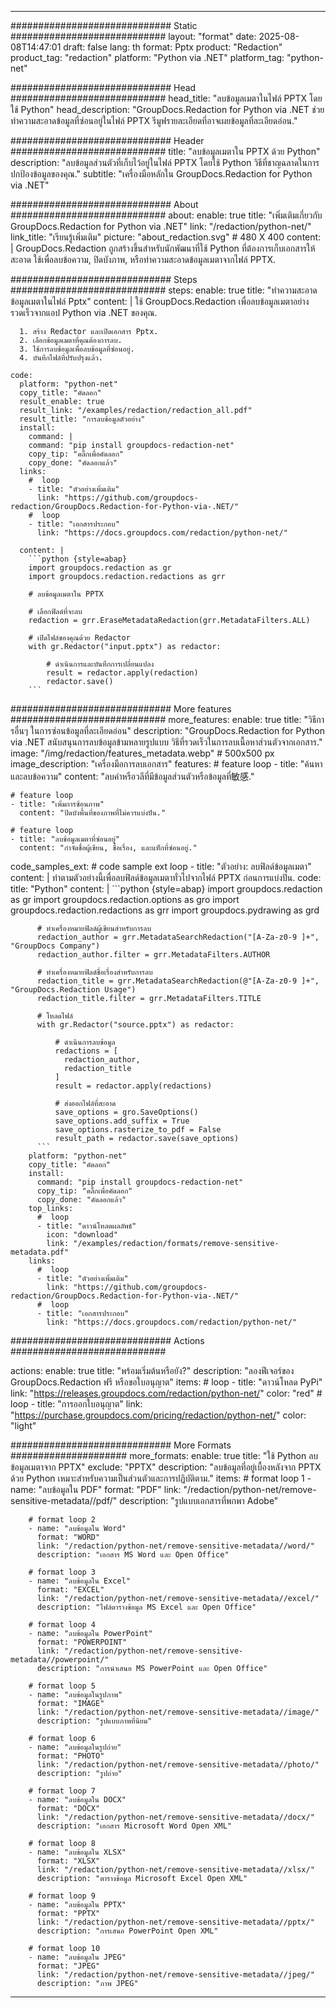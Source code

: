
---
############################# Static ############################
layout: "format"
date:  2025-08-08T14:47:01
draft: false
lang: th
format: Pptx
product: "Redaction"
product_tag: "redaction"
platform: "Python via .NET"
platform_tag: "python-net"

############################# Head ############################
head_title: "ลบข้อมูลเมตาในไฟล์ PPTX โดยใช้ Python"
head_description: "GroupDocs.Redaction for Python via .NET ช่วยทำความสะอาดข้อมูลที่ซ่อนอยู่ในไฟล์ PPTX รีมูฟรายละเอียดที่อาจเผยข้อมูลที่ละเอียดอ่อน."

############################# Header ############################
title: "ลบข้อมูลเมตาใน PPTX ด้วย Python" 
description: "ลบข้อมูลส่วนตัวที่เก็บไว้อยู่ในไฟล์ PPTX โดยใช้ Python วิธีที่ชาญฉลาดในการปกป้องข้อมูลของคุณ."
subtitle: "เครื่องมือหลักใน GroupDocs.Redaction for Python via .NET" 

############################# About ############################
about:
    enable: true
    title: "เพิ่มเติมเกี่ยวกับ GroupDocs.Redaction for Python via .NET"
    link: "/redaction/python-net/"
    link_title: "เรียนรู้เพิ่มเติม"
    picture: "about_redaction.svg" # 480 X 400
    content: |
       GroupDocs.Redaction ถูกสร้างขึ้นสำหรับนักพัฒนาที่ใช้ Python ที่ต้องการเก็บเอกสารให้สะอาด ใช้เพื่อลบข้อความ, ปิดบังภาพ, หรือทำความสะอาดข้อมูลเมตาจากไฟล์ PPTX.

############################# Steps ############################
steps:
    enable: true
    title: "ทำความสะอาดข้อมูลเมตาในไฟล์ Pptx"
    content: |
      ใช้ GroupDocs.Redaction เพื่อลบข้อมูลเมตาอย่างรวดเร็วจากแอป Python via .NET ของคุณ.
      
      1. สร้าง Redactor และเปิดเอกสาร Pptx.
      2. เลือกข้อมูลเมตาที่คุณต้องการลบ.
      3. ใช้การลบข้อมูลเพื่อลบข้อมูลที่ซ่อนอยู่.
      4. บันทึกไฟล์ที่ปรับปรุงแล้ว.
   
    code:
      platform: "python-net"
      copy_title: "คัดลอก"
      result_enable: true
      result_link: "/examples/redaction/redaction_all.pdf"
      result_title: "การลบข้อมูลตัวอย่าง"
      install:
        command: |
        command: "pip install groupdocs-redaction-net"
        copy_tip: "คลิ๊กเพื่อคัดลอก"
        copy_done: "คัดลอกแล้ว"
      links:
        #  loop
        - title: "ตัวอย่างเพิ่มเติม"
          link: "https://github.com/groupdocs-redaction/GroupDocs.Redaction-for-Python-via-.NET/"
        #  loop
        - title: "เอกสารประกอบ"
          link: "https://docs.groupdocs.com/redaction/python-net/"
          
      content: |
        ```python {style=abap}
        import groupdocs.redaction as gr
        import groupdocs.redaction.redactions as grr

        # ลบข้อมูลเมตาใน PPTX

        # เลือกฟิลด์ที่จะลบ
        redaction = grr.EraseMetadataRedaction(grr.MetadataFilters.ALL)

        # เปิดไฟล์ของคุณด้วย Redactor
        with gr.Redactor("input.pptx") as redactor:

            # ดำเนินการและบันทึกการเปลี่ยนแปลง
            result = redactor.apply(redaction)
            redactor.save()
        ```            


############################# More features ############################
more_features:
  enable: true
  title: "วิธีการอื่นๆ ในการซ่อนข้อมูลที่ละเอียดอ่อน"
  description: "GroupDocs.Redaction for Python via .NET สนับสนุนการลบข้อมูลข้ามหลายรูปแบบ วิธีที่รวดเร็วในการลบเนื้อหาส่วนตัวจากเอกสาร."
  image: "/img/redaction/features_metadata.webp" # 500x500 px
  image_description: "เครื่องมือการลบเอกสาร"
  features:
    # feature loop
    - title: "ค้นหาและลบข้อความ"
      content: "ลบคำหรือวลีที่มีข้อมูลส่วนตัวหรือข้อมูลที่敏感."

    # feature loop
    - title: "เพิ่มการซ้อนภาพ"
      content: "ปิดบังพื้นที่ของภาพที่ไม่ควรแบ่งปัน."

    # feature loop
    - title: "ลบข้อมูลเมตาที่ซ่อนอยู่"
      content: "กำจัดชื่อผู้เขียน, ชื่อเรื่อง, และแท็กที่ซ่อนอยู่."
      
  code_samples_ext:
    # code sample ext loop
    - title: "ตัวอย่าง: ลบฟิลด์ข้อมูลเมตา"
      content: |
        ทำตามตัวอย่างนี้เพื่อลบฟิลด์ข้อมูลเมตาทั่วไปจากไฟล์ PPTX ก่อนการแบ่งปัน.
      code:
        title: "Python"
        content: |
          ```python {style=abap}
          import groupdocs.redaction as gr
          import groupdocs.redaction.options as gro
          import groupdocs.redaction.redactions as grr
          import groupdocs.pydrawing as grd

          # ทำเครื่องหมายฟิลด์ผู้เขียนสำหรับการลบ
          redaction_author = grr.MetadataSearchRedaction("[A-Za-z0-9 ]+", "GroupDocs Company")
          redaction_author.filter = grr.MetadataFilters.AUTHOR

          # ทำเครื่องหมายฟิลด์ชื่อเรื่องสำหรับการลบ
          redaction_title = grr.MetadataSearchRedaction(@"[A-Za-z0-9 ]+", "GroupDocs.Redaction Usage")
          redaction_title.filter = grr.MetadataFilters.TITLE

          # โหลดไฟล์
          with gr.Redactor("source.pptx") as redactor:

              # ดำเนินการลบข้อมูล
              redactions = [
                redaction_author,
                redaction_title
              ]
              result = redactor.apply(redactions)

              # ส่งออกไฟล์ที่สะอาด
              save_options = gro.SaveOptions()
              save_options.add_suffix = True
              save_options.rasterize_to_pdf = False
              result_path = redactor.save(save_options)
          ```
        platform: "python-net"
        copy_title: "คัดลอก"
        install:
          command: "pip install groupdocs-redaction-net"
          copy_tip: "คลิ๊กเพื่อคัดลอก"
          copy_done: "คัดลอกแล้ว"
        top_links:
          #  loop
          - title: "ดาวน์โหลดผลลัพธ์"
            icon: "download"
            link: "/examples/redaction/formats/remove-sensitive-metadata.pdf"
        links:
          #  loop
          - title: "ตัวอย่างเพิ่มเติม"
            link: "https://github.com/groupdocs-redaction/GroupDocs.Redaction-for-Python-via-.NET/"
          #  loop
          - title: "เอกสารประกอบ"
            link: "https://docs.groupdocs.com/redaction/python-net/"


############################# Actions ############################

actions:
  enable: true
  title: "พร้อมเริ่มต้นหรือยัง?"
  description: "ลองฟีเจอร์ของ GroupDocs.Redaction ฟรี หรือขอใบอนุญาต"
  items:
    #  loop
    - title: "ดาวน์โหลด PyPi"
      link: "https://releases.groupdocs.com/redaction/python-net/"
      color: "red"
        #  loop
    - title: "การออกใบอนุญาต"
      link: "https://purchase.groupdocs.com/pricing/redaction/python-net/"
      color: "light"


############################# More Formats #####################
more_formats:
    enable: true
    title: "ใช้ Python ลบข้อมูลเมตาจาก PPTX"
    exclude: "PPTX"
    description: "ลบข้อมูลที่อยู่เบื้องหลังจาก PPTX ด้วย Python เหมาะสำหรับความเป็นส่วนตัวและการปฏิบัติตาม."
    items: 
        # format loop 1
        - name: "ลบข้อมูลใน PDF"
          format: "PDF"
          link: "/redaction/python-net/remove-sensitive-metadata//pdf/"
          description: "รูปแบบเอกสารที่พกพา Adobe"

        # format loop 2
        - name: "ลบข้อมูลใน Word"
          format: "WORD"
          link: "/redaction/python-net/remove-sensitive-metadata//word/"
          description: "เอกสาร MS Word และ Open Office"
          
        # format loop 3
        - name: "ลบข้อมูลใน Excel"
          format: "EXCEL"
          link: "/redaction/python-net/remove-sensitive-metadata//excel/"
          description: "ไฟล์ตารางข้อมูล MS Excel และ Open Office"

        # format loop 4
        - name: "ลบข้อมูลใน PowerPoint"
          format: "POWERPOINT"
          link: "/redaction/python-net/remove-sensitive-metadata//powerpoint/"
          description: "การนำเสนอ MS PowerPoint และ Open Office"

        # format loop 5
        - name: "ลบข้อมูลในรูปภาพ"
          format: "IMAGE"
          link: "/redaction/python-net/remove-sensitive-metadata//image/"
          description: "รูปแบบภาพที่นิยม"

        # format loop 6
        - name: "ลบข้อมูลในรูปถ่าย"
          format: "PHOTO"
          link: "/redaction/python-net/remove-sensitive-metadata//photo/"
          description: "รูปถ่าย"

        # format loop 7
        - name: "ลบข้อมูลใน DOCX"
          format: "DOCX"
          link: "/redaction/python-net/remove-sensitive-metadata//docx/"
          description: "เอกสาร Microsoft Word Open XML"
          
        # format loop 8
        - name: "ลบข้อมูลใน XLSX"
          format: "XLSX"
          link: "/redaction/python-net/remove-sensitive-metadata//xlsx/"
          description: "ตารางข้อมูล Microsoft Excel Open XML"
          
        # format loop 9
        - name: "ลบข้อมูลใน PPTX"
          format: "PPTX"
          link: "/redaction/python-net/remove-sensitive-metadata//pptx/"
          description: "การเสนอ PowerPoint Open XML"

        # format loop 10
        - name: "ลบข้อมูลใน JPEG"
          format: "JPEG"
          link: "/redaction/python-net/remove-sensitive-metadata//jpeg/"
          description: "ภาพ JPEG"


---